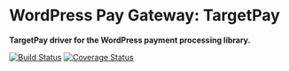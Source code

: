 # WordPress Pay Gateway: TargetPay

**TargetPay driver for the WordPress payment processing library.**

[![Build Status](https://travis-ci.org/wp-pay-gateways/targetpay.svg?branch=develop)](https://travis-ci.org/wp-pay-gateways/targetpay)
[![Coverage Status](https://coveralls.io/repos/wp-pay-gateways/targetpay/badge.png?branch=develop)](https://coveralls.io/r/wp-pay-gateways/targetpay?branch=develop)
